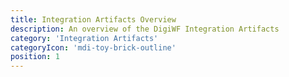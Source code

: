 ```yaml
---
title: Integration Artifacts Overview
description: An overview of the DigiWF Integration Artifacts
category: 'Integration Artifacts'
categoryIcon: 'mdi-toy-brick-outline'
position: 1
---
```

<div class="d-flex flex-wrap float-left">
<dwf-integration-artifact name="S3-Integration" description="Artifact to integrate a S3 
File Service." github="https://github.com/it-at-m/digiwf-s3-integration" icon="mdi-aws"
docs="/resources/modules/s3integration"></dwf-integration-artifact>
<dwf-integration-artifact name="Mail-Integration" description="Artifact to integrate a S3 
File Service." icon="mdi-postage-stamp" github="https://github.com/it-at-m/digiwf-s3-integration" 
docs="/resources/modules/s3integration"></dwf-integration-artifact>
<dwf-integration-artifact name="Cosys-Integration" icon="mdi-file-pdf-box" description="Artifact to integrate a S3 
File Service." github="https://github.com/it-at-m/digiwf-s3-integration" 
docs="/resources/modules/s3integration"></dwf-integration-artifact>
<dwf-integration-artifact name="DMS-Integration" icon="mdi-database-outline" description="Artifact to integrate a S3 
File Service." github="https://github.com/it-at-m/digiwf-s3-integration" 
docs="/resources/modules/s3integration"></dwf-integration-artifact>
<dwf-integration-artifact name="S3-Integration" description="Artifact to integrate a S3 
File Service." github="https://github.com/it-at-m/digiwf-s3-integration" 
docs="/resources/modules/s3integration"></dwf-integration-artifact>
<dwf-integration-artifact name="S3-Integration" description="Artifact to integrate a S3 
File Service." github="https://github.com/it-at-m/digiwf-s3-integration" 
docs="/resources/modules/s3integration"></dwf-integration-artifact>
<dwf-integration-artifact name="S3-Integration" description="Artifact to integrate a S3 
File Service." github="https://github.com/it-at-m/digiwf-s3-integration" 
docs="/resources/modules/s3integration"></dwf-integration-artifact>
<dwf-integration-artifact name="S3-Integration" description="Artifact to integrate a S3 
File Service." github="https://github.com/it-at-m/digiwf-s3-integration" 
docs="/resources/modules/s3integration"></dwf-integration-artifact>
</div>



